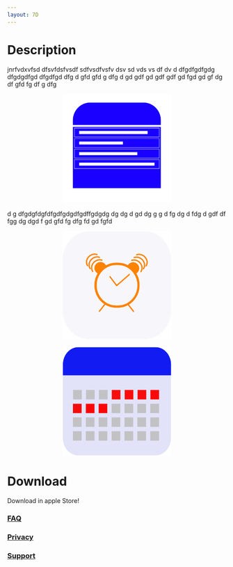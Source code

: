 ```yaml
---
layout: 7D
---
```

# Description
jnrfvdxvfsd
dfsvfdsfvsdf sdfvsdfvsfv dsv sd vds vs df dv  d dfgdfgdfgdg dfgdgdfgd  dfgdfgd dfg d gfd gfd g dfg d gd gdf gd gdf
gdf gd fgd gd gf dg df gfd fg df
g dfg

<p align="center">
  <img src="./assets/Onboarding_plan.png" width="250" height="250">
</p>

d g dfgdgfdgfdfgdfgdgdfgdffgdgdg dg dg d gd dg g g d fg dg d fdg d gdf df fgg dg dgd f gd gfd fg dfg fd gd fgfd

<p align="center">
  <img src="./assets/Onboarding_reminder.png" width="250" height="250">
</p>


<p align="center">
  <img src="./assets/Onboarding_Calendar.png" width="250" height="250">
</p>


# Download
Download in apple Store!

### [FAQ](./faq.html)

### [Privacy](./privacy.html)

### [Support](./support.html)

